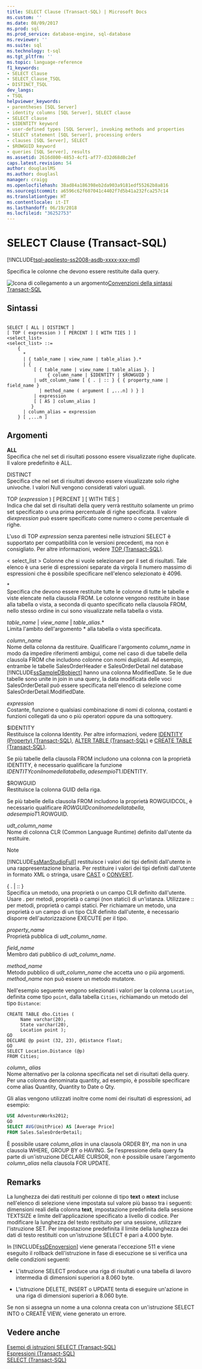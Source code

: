 ```yaml
---
title: SELECT Clause (Transact-SQL) | Microsoft Docs
ms.custom: ''
ms.date: 08/09/2017
ms.prod: sql
ms.prod_service: database-engine, sql-database
ms.reviewer: ''
ms.suite: sql
ms.technology: t-sql
ms.tgt_pltfrm: ''
ms.topic: language-reference
f1_keywords:
- SELECT Clause
- SELECT_Clause_TSQL
- DISTINCT_TSQL
dev_langs:
- TSQL
helpviewer_keywords:
- parentheses [SQL Server]
- identity columns [SQL Server], SELECT clause
- SELECT clause
- $IDENTITY keyword
- user-defined types [SQL Server], invoking methods and properties
- SELECT statement [SQL Server], processing orders
- clauses [SQL Server], SELECT
- $ROWGUID keyword
- queries [SQL Server], results
ms.assetid: 2616d800-4853-4cf1-af77-d32d68d8c2ef
caps.latest.revision: 54
author: douglaslMS
ms.author: douglasl
manager: craigg
ms.openlocfilehash: 38ad84a186398eb2da903a9181edf55262b8a816
ms.sourcegitcommit: a6596c62f607041c4402f7d5b41a232fca257c14
ms.translationtype: HT
ms.contentlocale: it-IT
ms.lasthandoff: 06/19/2018
ms.locfileid: "36252753"
---
```

# <a name="select-clause-transact-sql"></a>SELECT Clause (Transact-SQL)
[!INCLUDE[tsql-appliesto-ss2008-asdb-xxxx-xxx-md](../../includes/tsql-appliesto-ss2008-asdb-xxxx-xxx-md.md)]

  Specifica le colonne che devono essere restituite dalla query.  
  
 ![Icona di collegamento a un argomento](../../database-engine/configure-windows/media/topic-link.gif "Icona di collegamento a un argomento")[Convenzioni della sintassi Transact-SQL](../../t-sql/language-elements/transact-sql-syntax-conventions-transact-sql.md)  
  
## <a name="syntax"></a>Sintassi  
  
```  
  
SELECT [ ALL | DISTINCT ]  
[ TOP ( expression ) [ PERCENT ] [ WITH TIES ] ]   
<select_list>   
<select_list> ::=   
    {   
      *   
      | { table_name | view_name | table_alias }.*   
      | {  
          [ { table_name | view_name | table_alias }. ]  
               { column_name | $IDENTITY | $ROWGUID }   
          | udt_column_name [ { . | :: } { { property_name | field_name }   
            | method_name ( argument [ ,...n] ) } ]  
          | expression  
          [ [ AS ] column_alias ]   
         }  
      | column_alias = expression   
    } [ ,...n ]   
```  
  
## <a name="arguments"></a>Argomenti  
 **ALL**  
 Specifica che nel set di risultati possono essere visualizzate righe duplicate. Il valore predefinito è ALL.  
  
 DISTINCT  
 Specifica che nel set di risultati devono essere visualizzate solo righe univoche. I valori Null vengono considerati valori uguali.  
  
 TOP (*expression* ) [ PERCENT ] [ WITH TIES ]  
 Indica che dal set di risultati della query verrà restituito solamente un primo set specificato o una prima percentuale di righe specificata. Il valore di*expression* può essere specificato come numero o come percentuale di righe.  
  
 L'uso di TOP *expression* senza parentesi nelle istruzioni SELECT è supportato per compatibilità con le versioni precedenti, ma non è consigliato. Per altre informazioni, vedere [TOP &#40;Transact-SQL&#41;](../../t-sql/queries/top-transact-sql.md).  
  
\< select_list > Colonne che si vuole selezionare per il set di risultati. Tale elenco è una serie di espressioni separate da virgola Il numero massimo di espressioni che è possibile specificare nell'elenco selezionato è 4096.  
  
 \*  
 Specifica che devono essere restituite tutte le colonne di tutte le tabelle e viste elencate nella clausola FROM. Le colonne vengono restituite in base alla tabella o vista, a seconda di quanto specificato nella clausola FROM, nello stesso ordine in cui sono visualizzate nella tabella o vista.  
  
 *table_name* | *view_name* | *table*_*alias*.*  
 Limita l'ambito dell'argomento \* alla tabella o vista specificata.  
  
 *column_name*  
 Nome della colonna da restituire. Qualificare l'argomento *column_name* in modo da impedire riferimenti ambigui, come nel caso di due tabelle della clausola FROM che includono colonne con nomi duplicati. Ad esempio, entrambe le tabelle SalesOrderHeader e SalesOrderDetail nel database [!INCLUDE[ssSampleDBobject](../../includes/sssampledbobject-md.md)] hanno una colonna ModifiedDate. Se le due tabelle sono unite in join in una query, la data modificata delle voci SalesOrderDetail può essere specificata nell'elenco di selezione come SalesOrderDetail.ModifiedDate.  
  
 *expression*  
 Costante, funzione o qualsiasi combinazione di nomi di colonna, costanti e funzioni collegati da uno o più operatori oppure da una sottoquery.  
  
 $IDENTITY  
 Restituisce la colonna Identity. Per altre informazioni, vedere [IDENTITY &#40;Property&#41; &#40;Transact-SQL&#41;](../../t-sql/statements/create-table-transact-sql-identity-property.md), [ALTER TABLE &#40;Transact-SQL&#41;](../../t-sql/statements/alter-table-transact-sql.md) e [CREATE TABLE &#40;Transact-SQL&#41;](../../t-sql/statements/create-table-transact-sql.md).  
  
 Se più tabelle della clausola FROM includono una colonna con la proprietà IDENTITY, è necessario qualificare la funzione $IDENTITY con il nome della tabella, ad esempio T1.$IDENTITY.  
  
 $ROWGUID  
 Restituisce la colonna GUID della riga.  
  
 Se più tabelle della clausola FROM includono la proprietà ROWGUIDCOL, è necessario qualificare $ROWGUID con il nome della tabella, ad esempio T1.$ROWGUID.  
  
 *udt_column_name*  
 Nome di colonna CLR (Common Language Runtime) definito dall'utente da restituire.  
  
> [!NOTE]  
>  [!INCLUDE[ssManStudioFull](../../includes/ssmanstudiofull-md.md)] restituisce i valori dei tipi definiti dall'utente in una rappresentazione binaria. Per restituire i valori dei tipi definiti dall'utente in formato XML o stringa, usare [CAST](../../t-sql/functions/cast-and-convert-transact-sql.md) o [CONVERT](../../t-sql/functions/cast-and-convert-transact-sql.md).  
  
 { . | :: }  
 Specifica un metodo, una proprietà o un campo CLR definito dall'utente. Usare . per metodi, proprietà o campi (non statici) di un'istanza. Utilizzare :: per metodi, proprietà o campi statici. Per richiamare un metodo, una proprietà o un campo di un tipo CLR definito dall'utente, è necessario disporre dell'autorizzazione EXECUTE per il tipo.  
  
 *property_name*  
 Proprietà pubblica di *udt_column_name*.  
  
 *field_name*  
 Membro dati pubblico di *udt_column_name*.  
  
 *method_name*  
 Metodo pubblico di *udt_column_name* che accetta uno o più argomenti. *method_name* non può essere un metodo mutatore.  
  
 Nell'esempio seguente vengono selezionati i valori per la colonna `Location`, definita come tipo `point`, dalla tabella `Cities`, richiamando un metodo del tipo `Distance`:  
  
```  
CREATE TABLE dbo.Cities (  
     Name varchar(20),  
     State varchar(20),  
     Location point );  
GO  
DECLARE @p point (32, 23), @distance float;  
GO  
SELECT Location.Distance (@p)  
FROM Cities;  
```  
  
 *column_ alias*  
 Nome alternativo per la colonna specificata nel set di risultati della query. Per una colonna denominata quantity, ad esempio, è possibile specificare come alias Quantity, Quantity to Date o Qty.  
  
 Gli alias vengono utilizzati inoltre come nomi dei risultati di espressioni, ad esempio:  
  
 ```sql
 USE AdventureWorks2012;  
 GO  
 SELECT AVG(UnitPrice) AS [Average Price]  
 FROM Sales.SalesOrderDetail;
 ```  
  
 È possibile usare *column_alias* in una clausola ORDER BY, ma non in una clausola WHERE, GROUP BY o HAVING. Se l'espressione della query fa parte di un'istruzione DECLARE CURSOR, non è possibile usare l'argomento *column_alias* nella clausola FOR UPDATE.  
  
## <a name="remarks"></a>Remarks  
 La lunghezza dei dati restituiti per colonne di tipo **text** o **ntext** incluse nell'elenco di selezione viene impostata sul valore più basso tra i seguenti: dimensioni reali della colonna **text**, impostazione predefinita della sessione TEXTSIZE e limite dell'applicazione specificato a livello di codice. Per modificare la lunghezza del testo restituito per una sessione, utilizzare l'istruzione SET. Per impostazione predefinita il limite della lunghezza dei dati di testo restituiti con un'istruzione SELECT è pari a 4.000 byte.  
  
 In [!INCLUDE[ssDEnoversion](../../includes/ssdenoversion-md.md)] viene generata l'eccezione 511 e viene eseguito il rollback dell'istruzione in fase di esecuzione se si verifica una delle condizioni seguenti:  
  
-   L'istruzione SELECT produce una riga di risultati o una tabella di lavoro intermedia di dimensioni superiori a 8.060 byte.  
  
-   L'istruzione DELETE, INSERT o UPDATE tenta di eseguire un'azione in una riga di dimensioni superiori a 8.060 byte.  
  
 Se non si assegna un nome a una colonna creata con un'istruzione SELECT INTO o CREATE VIEW, viene generato un errore.  
  
## <a name="see-also"></a>Vedere anche  
 [Esempi di istruzioni SELECT &#40;Transact-SQL&#41;](../../t-sql/queries/select-examples-transact-sql.md)   
 [Espressioni &#40;Transact-SQL&#41;](../../t-sql/language-elements/expressions-transact-sql.md)   
 [SELECT &#40;Transact-SQL&#41;](../../t-sql/queries/select-transact-sql.md)  
  
  

